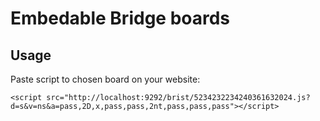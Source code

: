 # Embedable Bridge boards

## Usage

Paste script to chosen board on your website:

```
<script src="http://localhost:9292/brist/5234232234240361632024.js?d=s&v=ns&a=pass,2D,x,pass,pass,2nt,pass,pass,pass"></script>
```
